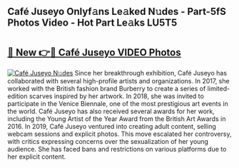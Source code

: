 ## Café Juseyo Onlyf𝚊ns Le𝚊ked N𝚞des - Part-5fS Photos Video - Hot Part Le𝚊ks LU5T5

# <h2><a href="http://ab38928.deff.icu/?id=Caf%c3%a9+Juseyo">🔗 New 👉🔴 Café Juseyo VIDEO Photos</a></h2>

[![Café Juseyo N𝚞des](https://i.imgur.com/rIISA9y.gif)](http://ab38928.deff.icu/?id=Caf%c3%a9+Juseyo)
Since her breakthrough exhibition, Café Juseyo has collaborated with several high-profile artists and organizations. In 2017, she worked with the British fashion brand Burberry to create a series of limited-edition scarves inspired by her artwork. In 2018, she was invited to participate in the Venice Biennale, one of the most prestigious art events in the world. Café Juseyo has also received several awards for her work, including the Young Artist of the Year Award from the British Art Awards in 2016. In 2019, Café Juseyo ventured into creating adult content, selling webcam sessions and explicit photos. This move escalated her controversy, with critics expressing concerns over the sexualization of her young audience. She has faced bans and restrictions on various platforms due to her explicit content.

